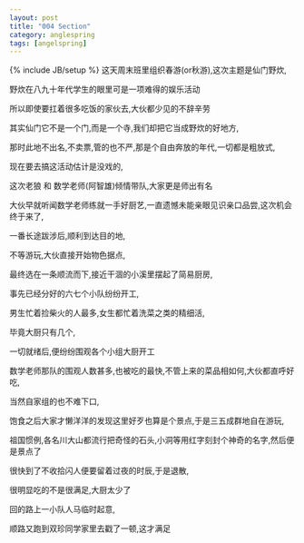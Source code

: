 ```yaml
---
layout: post
title: "004 Section"
category: anglespring
tags: [angelspring]
---
```

{% include JB/setup %}
这天周末班里组织春游(or秋游),这次主题是仙门野炊,

野炊在八九十年代学生的眼里可是一项难得的娱乐活动

所以即使要扛着很多吃饭的家伙去,大伙都少见的不辞辛劳

其实仙门它不是一个门,而是一个寺,我们却把它当成野炊的好地方,

那时此地不出名,不卖票,管的也不严,那是个自由奔放的年代,一切都是粗放式,

现在要去搞这活动估计是没戏的,

这次老狼 和 数学老师(阿智雄)倾情带队,大家更是师出有名

大伙早就听闻数学老师练就一手好厨艺,一直遗憾未能亲眼见识亲口品尝,这次机会终于来了,

一番长途跋涉后,顺利到达目的地,

不等游玩,大伙直接开始物色据点,

最终选在一条顺流而下,接近干涸的小溪里摆起了简易厨房,

事先已经分好的六七个小队纷纷开工,

男生忙着捡柴火的人最多,女生都忙着洗菜之类的精细活,

毕竟大厨只有几个,

一切就绪后,便纷纷围观各个小组大厨开工

数学老师那队的围观人数甚多,也被吃的最快,不管上来的菜品相如何,大伙都直呼好吃,

当然自家组的也不难下口,

饱食之后大家才懒洋洋的发现这里好歹也算是个景点,于是三五成群地自在游玩,

祖国惯例,各名川大山都流行把奇怪的石头,小洞等用红字刻封个神奇的名字,然后便是景点了

很快到了不收拾闪人便要留着过夜的时辰,于是退散,

很明显吃的不是很满足,大厨太少了

回的路上一小队人马临时起意,

顺路又跑到双珍同学家里去戳了一顿,这才满足